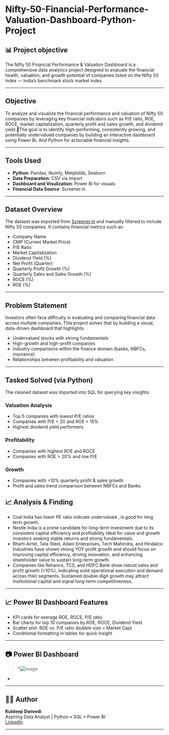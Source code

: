 # Nifty-50-Financial-Performance-Valuation-Dashboard-Python-Project

## 📊 Project objective

The Nifty 50 Financial Performance & Valuation Dashboard is a comprehensive data analytics project designed to evaluate the financial health, valuation, and growth potential of companies listed on the Nifty 50 index — India’s benchmark stock market index.

---

## Objective

To analyze and visualize the financial performance and valuation of Nifty 50 companies
 by leveraging key financial indicators such as P/E ratio, ROE, ROCE, 
market capitalization, quarterly profit and sales growth, and dividend yield.The goal is to identify high-performing, consistently growing, and 
potentially undervalued companies by building an interactive dashboard using Power Bi, 
And Python for actionable financial insights.


---

## Tools Used

- **Python**: Pandas, Numfy, Metplotlib, Seaborn
- **Data Preparation**: CSV via import
- **Dashboard and Visulization**: Power Bi for visuals
- **Financial Data Source**: Screener.in
---

## Dataset Overview

The dataset was exported from [Screener.in](https://www.screener.in/) and manually filtered to include Nifty 50 companies. It contains financial metrics such as:

- Company Name
- CMP (Current Market Price)
- P/E Ratio
- Market Capitalization
- Dividend Yield (%)
- Net Profit (Quarter)
- Quarterly Profit Growth (%)
- Quarterly Sales and Sales Growth (%)
- ROCE (%)
- ROE (%)

---

## Problem Statement

Investors often face difficulty in evaluating and comparing financial data across multiple companies. This project solves that by building a visual, data-driven dashboard that highlights:

- Undervalued stocks with strong fundamentals
- High-growth and high-profit companies
- Industry comparisons within the finance domain (banks, NBFCs, insurance)
- Relationships between profitability and valuation

---

## Tasked Solved (via Python)

The cleaned dataset was imported into SQL for querying key insights:

### Valuation Analysis
- Top 5 companies with lowest P/E ratios
- Companies with P/E < 20 and ROE > 15%
- Highest dividend yield performers

### Profitability
- Companies with highest ROE and ROCE
- Companies with ROE > 20% and low P/E

### Growth
- Companies with >10% quarterly profit & sales growth
- Profit and sales trend comparison between NBFCs and Banks

## 📈 Analysis & Finding

- Coal India has lower PE ratio indicate undervalued , is good for long term growth.
- Nestle India is a prime candidate for long-term investment due to its consistent capital efficiency and profitability Ideal for value and growth investors seeking stable returns and strong fundamentals.
- Bharti Airtel, Tata Steel, Adani Enterprises, Tech Mahindra, and Hindalco Industries have shown strong YOY profit growth and should focus on improving capital efficiency, driving innovation, and enhancing      shareholder value to sustain long-term growth.
- Companies like Reliance, TCS, and HDFC Bank show robust sales and profit growth (>10%), indicating solid operational execution and demand across their segments. Sustained double-digit growth may attract institutional capital and signal long-term competitiveness.


---

## 📈 Power BI Dashboard Features

- KPI cards for average ROE, ROCE, P/E ratio
- Bar charts for top 10 companies by ROE, ROCE, Dividend Yield
- Scatter plot: ROE vs. P/E ratio (bubble size = Market Cap)
- Conditional formatting in tables for quick insight

---

## 📷 Power BI Dashboard 

> *![image](https://github.com/user-attachments/assets/7dbd0478-101b-418b-bd55-b12be53b4a89)
*

---

## 👨‍💼 Author

**Kuldeep Dwivedi**  
Aspiring Data Analyst | Python • SQL • Power BI  
[LinkedIn](www.linkedin.com/in/kuldeepdwivedi74) 

---






